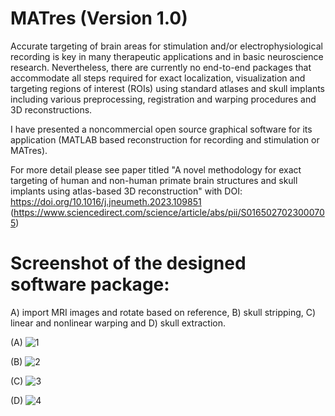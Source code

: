 # MATres (Version 1.0)

Accurate targeting of brain areas for stimulation and/or electrophysiological recording is key in many therapeutic applications and in basic neuroscience research. Nevertheless, there are currently no end-to-end packages that accommodate all steps required for exact localization, visualization and targeting regions of interest (ROIs) using standard atlases and skull implants including various preprocessing, registration and warping procedures and 3D reconstructions. 


I have presented a noncommercial open source graphical software for its application (MATLAB based reconstruction for recording and stimulation or MATres).

For more detail please see paper titled "A novel methodology for exact targeting of human and non-human primate brain structures and skull implants using atlas-based 3D reconstruction" with DOI: https://doi.org/10.1016/j.jneumeth.2023.109851
(https://www.sciencedirect.com/science/article/abs/pii/S0165027023000705)


# Screenshot of the designed software package:

A) import MRI images and rotate based on reference, B) skull stripping, C) linear and nonlinear warping and D) skull extraction.

(A)
![1](https://user-images.githubusercontent.com/130893427/232284218-2f693a16-4b76-43bd-a1c2-afd05d5ea6e9.png)

(B)
![2](https://user-images.githubusercontent.com/130893427/232284222-46a08e7a-3569-49cd-9266-1dba74e2c001.png)

(C)
![3](https://user-images.githubusercontent.com/130893427/232284228-79209b7e-3bab-43c2-b14d-f26e63bd72b7.png)

(D)
![4](https://user-images.githubusercontent.com/130893427/232284236-f30bbad6-65cf-47ce-be98-db99dd1a27c8.png)
